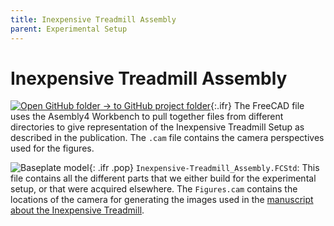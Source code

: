 ```yaml
---
title: Inexpensive Treadmill Assembly
parent: Experimental Setup
---
```


# Inexpensive Treadmill Assembly

[![Open GitHub folder]({{"/assets/img/GitHub-Mark-32px.png"|relative_url}}) → to GitHub project folder](https://github.com/reiserlab/Component-Design/tree/main/Experimental-Setup/Inexpensive-Treadmill_Assembly){:.ifr}
The FreeCAD file uses the Asembly4 Workbench to pull together files from different directories to give representation of the Inexpensive Treadmill Setup as described in the publication. The `.cam` file contains the camera perspectives used for the figures.

![Baseplate model]({{"/assets/img/Experimental-Setup/Inexpensive-Treadmill_Assembly/Inexpensive-Treadmill_Assembly.png"|relative_url}}){: .ifr .pop}
`Inexpensive-Treadmill_Assembly.FCStd`: This file contains all the different parts that we either build for the experimental setup, or that were acquired elsewhere. The `Figures.cam` contains the locations of the camera for generating the images used in the [manuscript about the Inexpensive Treadmill](/Inexpensive-Treadmill).